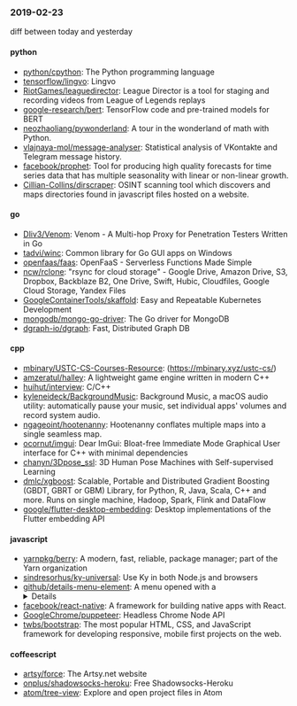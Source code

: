 ### 2019-02-23
diff between today and yesterday

#### python
* [python/cpython](https://github.com/python/cpython): The Python programming language
* [tensorflow/lingvo](https://github.com/tensorflow/lingvo): Lingvo
* [RiotGames/leaguedirector](https://github.com/RiotGames/leaguedirector): League Director is a tool for staging and recording videos from League of Legends replays
* [google-research/bert](https://github.com/google-research/bert): TensorFlow code and pre-trained models for BERT
* [neozhaoliang/pywonderland](https://github.com/neozhaoliang/pywonderland): A tour in the wonderland of math with Python.
* [vlajnaya-mol/message-analyser](https://github.com/vlajnaya-mol/message-analyser): Statistical analysis of VKontakte and Telegram message history.
* [facebook/prophet](https://github.com/facebook/prophet): Tool for producing high quality forecasts for time series data that has multiple seasonality with linear or non-linear growth.
* [Cillian-Collins/dirscraper](https://github.com/Cillian-Collins/dirscraper): OSINT scanning tool which discovers and maps directories found in javascript files hosted on a website.

#### go
* [Dliv3/Venom](https://github.com/Dliv3/Venom): Venom - A Multi-hop Proxy for Penetration Testers Written in Go
* [tadvi/winc](https://github.com/tadvi/winc): Common library for Go GUI apps on Windows
* [openfaas/faas](https://github.com/openfaas/faas): OpenFaaS - Serverless Functions Made Simple
* [ncw/rclone](https://github.com/ncw/rclone): "rsync for cloud storage" - Google Drive, Amazon Drive, S3, Dropbox, Backblaze B2, One Drive, Swift, Hubic, Cloudfiles, Google Cloud Storage, Yandex Files
* [GoogleContainerTools/skaffold](https://github.com/GoogleContainerTools/skaffold): Easy and Repeatable Kubernetes Development
* [mongodb/mongo-go-driver](https://github.com/mongodb/mongo-go-driver): The Go driver for MongoDB
* [dgraph-io/dgraph](https://github.com/dgraph-io/dgraph): Fast, Distributed Graph DB

#### cpp
* [mbinary/USTC-CS-Courses-Resource](https://github.com/mbinary/USTC-CS-Courses-Resource): (https://mbinary.xyz/ustc-cs/)
* [amzeratul/halley](https://github.com/amzeratul/halley): A lightweight game engine written in modern C++
* [huihut/interview](https://github.com/huihut/interview):  C/C++
* [kyleneideck/BackgroundMusic](https://github.com/kyleneideck/BackgroundMusic): Background Music, a macOS audio utility: automatically pause your music, set individual apps' volumes and record system audio.
* [ngageoint/hootenanny](https://github.com/ngageoint/hootenanny): Hootenanny conflates multiple maps into a single seamless map.
* [ocornut/imgui](https://github.com/ocornut/imgui): Dear ImGui: Bloat-free Immediate Mode Graphical User interface for C++ with minimal dependencies
* [chanyn/3Dpose_ssl](https://github.com/chanyn/3Dpose_ssl): 3D Human Pose Machines with Self-supervised Learning
* [dmlc/xgboost](https://github.com/dmlc/xgboost): Scalable, Portable and Distributed Gradient Boosting (GBDT, GBRT or GBM) Library, for Python, R, Java, Scala, C++ and more. Runs on single machine, Hadoop, Spark, Flink and DataFlow
* [google/flutter-desktop-embedding](https://github.com/google/flutter-desktop-embedding): Desktop implementations of the Flutter embedding API

#### javascript
* [yarnpkg/berry](https://github.com/yarnpkg/berry):  A modern, fast, reliable, package manager; part of the Yarn organization
* [sindresorhus/ky-universal](https://github.com/sindresorhus/ky-universal): Use Ky in both Node.js and browsers
* [github/details-menu-element](https://github.com/github/details-menu-element): A menu opened with a <details> button.
* [facebook/react-native](https://github.com/facebook/react-native): A framework for building native apps with React.
* [GoogleChrome/puppeteer](https://github.com/GoogleChrome/puppeteer): Headless Chrome Node API
* [twbs/bootstrap](https://github.com/twbs/bootstrap): The most popular HTML, CSS, and JavaScript framework for developing responsive, mobile first projects on the web.

#### coffeescript
* [artsy/force](https://github.com/artsy/force): The Artsy.net website
* [onplus/shadowsocks-heroku](https://github.com/onplus/shadowsocks-heroku):  Free Shadowsocks-Heroku
* [atom/tree-view](https://github.com/atom/tree-view):  Explore and open project files in Atom
